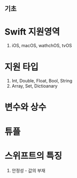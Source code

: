 ## 기초

# Swift 지원영역
 1. iOS, macOS, wathchOS, tvOS
  
# 지원 타입
 1. Int, Double, Float, Bool, String
 2. Array, Set, Dictioanary
  
# 변수와 상수

# 튜플

# 스위프트의 특징
 1. 안정성 - 값의 부재
